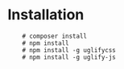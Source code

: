 # Installation
```
    # composer install
    # npm install
    # npm install -g uglifycss
    # npm install -g uglify-js
```